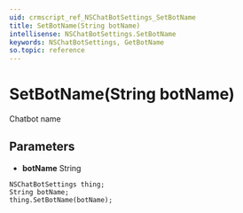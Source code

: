 ```yaml
---
uid: crmscript_ref_NSChatBotSettings_SetBotName
title: SetBotName(String botName)
intellisense: NSChatBotSettings.SetBotName
keywords: NSChatBotSettings, GetBotName
so.topic: reference
---
```


# SetBotName(String botName)

Chatbot name

## Parameters

* **botName** String

```crmscript
NSChatBotSettings thing;
String botName;
thing.SetBotName(botName);
```

